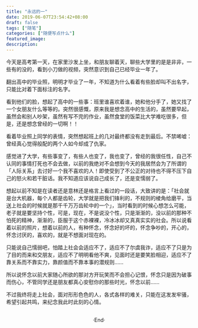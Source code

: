 ```yaml
---
title: "永远的一"
date: 2019-06-07T23:54:42+08:00
draft: false
tags: ["随笔"]
categories: ["随便写点什么"]
featured_image: 
description: 
---
```


<!-- 
![](https://mogeko.github.io/blog-images/r/071/)
<span class="spoiler" ></span>
&emsp;&emsp;
 -->

今天是高考第一天，在家里沙发上坐，和朋友聊着天，聊些大学里的是是非非，一些有的没的，看到小刀做的视频，突然意识到自己已经毕业一年了。

翻出高中的毕业照，明明才毕业了一年，不知道为什么看着有些脸却叫不出名字，只能比对着下面标注的名字。

看到他们的脸，想起了高中的一些事：班里谁喜欢着谁，她和他分手了，她又找了一个女朋友什么等等的。突然很感慨，原来我是想念高中的生活的，虽然要早起，虽然会和别人吵架，虽然有写不完的作业，虽然食堂的饭菜比大学难吃很多，但是，还是想念曾经的一切啊！！

看着毕业照上同学的表情，突然想起班上的几对最终都没有走到最后。不禁唏嘘：曾经真心觉得般配的两个人如今却成了仇家。

感觉进了大学，有些事变了，有些人也变了，我也变了，曾经的我很任性，自己不认同的事情打死也不会去做，以前的我绝对不会想到今天的我居然会为了所谓的「人际关系」去讨好一个我不喜欢的人！即使受到了不公正的对待也不得不压下自己的怒火和若干脏话。我不知道应该说自己成长了，还是变懦弱了。

想起以前不知是在读者还是意林还是格言上看过的一段话，大致讲的是：「社会就是台大机器，每个人都是齿轮，大学就是把我们锋利的，不规则的棱角给磨平，当送上社会的时候就是那千千万万齿轮中的一个」，当时看到的时候心想怎么可能，老子就是要坚持个性，可是，现在，不是说没个性，只是渐渐的，没以前的那种不怕死的精神，渐渐的，臣服于这个赤裸裸，冷冰冰却又真真实实的社会。所以说看着以前的照片，想着以前的人，有种怀念，怀念好的坏的，怀念争吵的，开心的，怀念讨厌的，喜欢的，就是不想面对现在的。

只能说自己懦弱吧，怕踏上社会会适应不了，适应不了尔虞我诈，适应不了只是为了目的而来和交朋友，适应不了明明看他不爽，见面时还是要笑脸相迎，适应不了靠关系而不靠实力，靠颜值而不靠本事的潜规则……

所以说怀念以前大家随心所欲的那对方开玩笑而不会担心记恨，怀念只是因为破事而伤心，不管同学还是朋友都真心安慰你的那些时光，怀念以前……

不过我终将走上社会，面对形形色色的人，各式各样的难关，只能在这发发牢骚，希望引起共鸣，来纪念我此时此刻的心情。







<br>

<center>  ·End·  </center>

